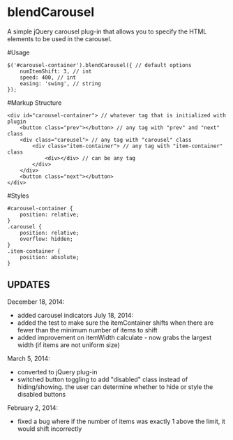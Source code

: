 blendCarousel
=============

A simple jQuery carousel plug-in that allows you to specify the HTML elements to be used in the carousel.

#Usage
```
$('#carousel-container').blendCarousel({ // default options
	numItemShift: 3, // int
	speed: 400, // int
	easing: 'swing', // string
});
```

#Markup Structure
```
<div id="carousel-container"> // whatever tag that is initialized with plugin
	<button class="prev"></button> // any tag with "prev" and "next" class
	<div class="carousel"> // any tag with "carousel" class
		<div class="item-container"> // any tag with "item-container" class
			<div></div> // can be any tag
		</div>
	</div>
	<button class="next"></button>
</div>
```

#Styles
```
#carousel-container {
	position: relative;
}
.carousel {
	position: relative;
	overflow: hidden;
}
.item-container {
	position: absolute;
}
```

UPDATES
-------
December 18, 2014:
* added carousel indicators
July 18, 2014:
* added the test to make sure the itemContainer shifts when there are fewer than the minimum number of items to shift
* added improvement on itemWidth calculate - now grabs the largest width (if items are not uniform size)

March 5, 2014:
* converted to jQuery plug-in
* switched button toggling to add "disabled" class instead of hiding/showing. the user can determine whether to hide or style the disabled buttons

February 2, 2014:
* fixed a bug where if the number of items was exactly 1 above the limit, it would shift incorrectly